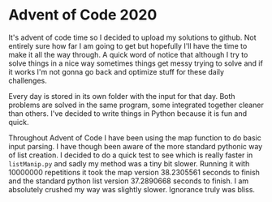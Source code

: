 # Advent of Code 2020

It's advent of code time so I decided to upload my solutions to github. Not entirely sure how far I am going to get but hopefully I'll have the time to make it all the way through. A quick word of notice that although I try to solve things in a nice way sometimes things get messy trying to solve and if it works I'm not gonna go back and optimize stuff for these daily challenges.  

Every day is stored in its own folder with the input for that day. Both problems are solved in the same program, some integrated together cleaner than others. I've decided to write things in Python because it is fun and quick.  

Throughout Advent of Code I have been using the map function to do basic input parsing. I have though been aware of the more standard pythonic way of list creation. I decided to do a quick test to see which is really faster in `listManip.py` and sadly my method was a tiny bit slower. Running it with 10000000 repetitions it took the map version 38.2305561 seconds to finish and the standard python list version 37.2890668 seconds to finish. I am absolutely crushed my way was slightly slower. Ignorance truly was bliss.  
